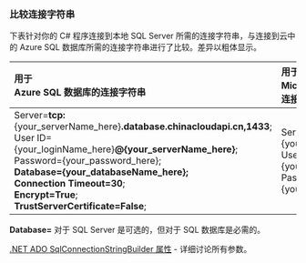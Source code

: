<!--
includes/sql-database-include-connection-string-30-compare.md

Latest Freshness check:  2015-09-03 , GeneMi.

## Connection string
-->

### 比较连接字符串

下表针对你的 C# 程序连接到本地 SQL Server 所需的连接字符串，与连接到云中的 Azure SQL 数据库所需的连接字符串进行了比较。差异以粗体显示。

| 用于 <br/>Azure SQL 数据库的连接字符串 | 用于 <br/>Microsoft SQL Server 的连接字符串 |
| :-- | :-- |
| Server=**tcp:**{your\_serverName_here}**.database.chinacloudapi.cn,1433**;<br/>User ID={your\_loginName_here}**@{your\_serverName\_here}**;<br/>Password={your\_password_here};<br/>**Database={your\_databaseName\_here};**<br/>**Connection Timeout=30**;<br/>**Encrypt=True**;<br/>**TrustServerCertificate=False**; | Server={your\_serverName\_here};<br/>User ID={your\_loginName\_here};<br/>Password={your\_password_here}; |

**Database=** 对于 SQL Server 是可选的，但对于 SQL 数据库是必需的。

[.NET ADO SqlConnectionStringBuilder 属性](https://msdn.microsoft.com/zh-cn/library/system.data.sqlclient.sqlconnectionstringbuilder_properties.aspx) - 详细讨论所有参数。

<!--
These three includes/ files are a sequenced set, but you can pick and choose:

includes/sql-database-include-connection-string-20-portalshots.md
includes/sql-database-include-connection-string-30-compare.md
includes/sql-database-include-connection-string-40-config.md
-->

<!---HONumber=79-->